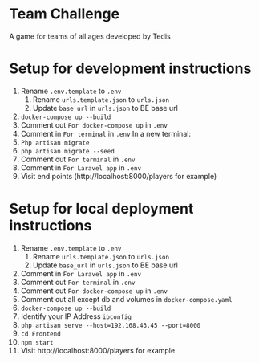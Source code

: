 # Team Challenge
A game for teams of all ages developed by Tedis

# Setup for development instructions
1. Rename `.env.template` to `.env`
    1. Rename `urls.template.json` to `urls.json`
    2. Update `base_url` in `urls.json` to BE base url
2. `docker-compose up --build`
3. Comment out `For docker-compose up` in `.env`
4. Comment in `For terminal` in `.env`
    In a new terminal:
4. `Php artisan migrate`
5. `php artisan migrate --seed`
6. Comment out `For terminal` in `.env`
7. Comment in `For Laravel app` in `.env`
8. Visit end points (http://localhost:8000/players for example)

# Setup for local deployment instructions
1. Rename `.env.template` to `.env`
    1. Rename `urls.template.json` to `urls.json`
    2. Update `base_url` in `urls.json` to BE base url
2. Comment in `For Laravel app` in `.env`
3. Comment out `For terminal` in `.env`
4. Comment out `For docker-compose up` in `.env`
5. Comment out all except db and volumes in `docker-compose.yaml`
6. `docker-compose up --build`
7. Identify your IP Address `ipconfig`
8. `php artisan serve --host=192.168.43.45 --port=8000`
9. `cd Frontend`
10. `npm start`
11. Visit http://localhost:8000/players for example


